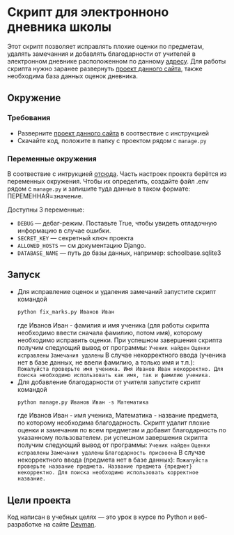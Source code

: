 # Скрипт для электронноно дневника школы

Этот скрипт позволяет исправлять плохие оценки по предметам, удалять замечанния и добавлять благодарности от учителей в электронном дневнике расположенном по данному [адресу](https://github.com/devmanorg/e-diary). Для работы скрипта нужно заранее развернуть [проект данного сайта](https://github.com/devmanorg/e-diary), также необходима база данных оценок дневника.

## Окружение

### Требования
- Разверните [проект данного сайта](https://github.com/devmanorg/e-diary) в соотвествие с инструкцией
- Скачайте код, положите в папку с проектом рядом с `manage.py`

### Переменные окружения
В соотвествие с интрукцией [отсюда](https://github.com/devmanorg/e-diary). Часть настроек проекта берётся из переменных окружения. Чтобы их определить, создайте файл .env рядом с `manage.py` и запишите туда данные в таком формате: ПЕРЕМЕННАЯ=значение.

Доступны 3 переменные:

- `DEBUG` — дебаг-режим. Поставьте True, чтобы увидеть отладочную информацию в случае ошибки.
- `SECRET_KEY` — секретный ключ проекта
- `ALLOWED_HOSTS` — см документацию Django.
- `DATABASE_NAME` — путь до базы данных, например: schoolbase.sqlite3

## Запуск
- Для исправление оценок и удаления замечаний запустите скрипт командой 
  ```python
  python fix_marks.py Иванов Иван
  ``` 
  где Иванов Иван - фамилия и имя ученика (для работы скрипта необходимо ввести сначала фамилию, потом имя), которому необходимо исправить оценки. При успешном завершения скрипта получим следующий вывод от программы:
`Ученик найден`
`Оценки исправлены`
`Замечания удалены`
В случае некорректного ввода (ученика нет в базе данных, не ввели фамилию, а только имя и т.п.):
`Пожалуйста проверьте имя ученика. Имя Иванов Иван некорректно. Для поиска необходимо использовать как имя, так и фамилию ученика.`
- Для добавление благодарности от учителя запустите скрипт командой 
  ```python
  python manage.py Иванов Иван -s Математика
  ```
   где Иванов Иван - имя ученика, Математика - название предмета, по которому необходима благодарность. Скрипт удалит плохие оценки и замечания по всем предметам и добавит благодарность по указанному пользователем. ри успешном завершения скрипта получим следующий вывод от программы:
`Ученик найден`
`Оценки исправлены`
`Замечания удалены`
`Благодарность присвоена`
В случае некорректного ввода (предмета нет в базе данных):
`Пожалуйста проверьте название предмета. Название предмета {предмет} некорректно. Для поиска необходимо использовать корректное название.`

## Цели проекта

Код написан в учебных целях — это урок в курсе по Python и веб-разработке на сайте [Devman](https://dvmn.org).
